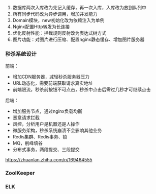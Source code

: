 1. 数据库两次入库改为先记入缓存，再一次入库，入库改为放到队列中
2. 所有同步代码改为异步调用，增加并发能力
3. Domain模块，new初始化改为依赖注入为单例
4. Nginx配置Http转发为长连接
5. 优化反射性能：拦截规则反射改为表达式树方式
6. 图片功能：对图片进行压缩、配置nginx静态缓存、增加图片服务器



### 秒杀系统设计

前端：

- 增加CDN服务器，减轻秒杀服务器压力
- URL动态化，需要前端获取请求真实地址
- 前端限流，秒杀前按钮不可点击，秒杀中点击后需过几秒才可继续点击

后端：

- 增加服务节点，通过nginx负载均衡
- 恶意请求拦截
- 风控，分析用户是机器还是人操作
- 微服务架构，秒杀系统崩溃不会影响其他业务
- Redis集群、Redis事务、锁
- MQ，削峰填谷
- 分布式事务，两段提交、三段提交

https://zhuanlan.zhihu.com/p/169464555

### ZoolKeeper



### ELK